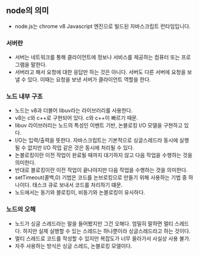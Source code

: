 ## node의 의미
- node.js는 chrome v8 Javascript 엔진으로 빌드된 자바스크립트 런타임입니다.

### 서버란
- 서버는 네트워크를 통해 클라이언트에 정보나 서비스를 제공하는 컴퓨터 또는 프로그램을 말한다.
- 서버라고 해서 요청에 대한 응답만 하는 것은 아니다. 서버도 다른 서버에 요청을 보낼 수 있다. 이때는 요청을 보낸 서버가 클라이언트 역할을 한다.

### 노드 내부 구조
- 노드는 v8과 더블어 libuv라는 라이브러리를 사용한다.
- v8는 c와 c++로 구현되어 있다. c와 c++이 빠르기 때문.
- libuv 라이브러리는 노드의 특성인 이벤트 기반, 논블로킹 I/O 모델을 구현하고 있다.
- I/O는 입력/출력을 뜻한다. 자바스크립트는 기본적으로 싱글스레드라 동시에 실행될 수 없지만 I/O 작업 같은 것은 동시에 처리될 수 있다.
- 논블로킹이란 이전 작업이 완료될 때까지 대기하지 않고 다음 작업을 수행하는 것을 의미한다.
- 반대로 블로킹이란 이전 작업이 끝나야지만 다음 작업을 수행하는 것을 의미한다.
- setTimeout(콜백,0) 기법은 코드를 논브로킹으로 만들기 위해 사용하는 기법 중 하나이다. 태스크 큐로 보내서 코드를 처리하기 떄문.
- 노드에서는 동기와 블로킹이, 비동기와 논블로킹이 유사하다.

### 노드의 오해
- 노드가 싱글 스레드라는 말을 들어봤지만 그건 오해다. 엄밀히 말하면 멀티 스레드다. 하지만 실제 실행할 수 있는 스레드는 하나뿐이라 싱글스레드라고 하는 것이다.
- 멀티 스레드로 코드를 작성할 수 있지만 복잡도가 너무 올라가서 사실상 사용 불가.
- 자주 사용하는 방식은 싱글 스레드, 논블로킹 모델이다. 